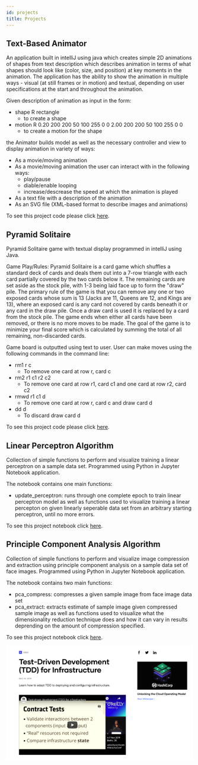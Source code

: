 ```yaml
---
id: projects
title: Projects
---
```


## Text-Based Animator
An application built in intelliJ using java which creates simple 2D animations of shapes from text description which describes animation in terms of what shapes should look like (color, size, and position) at key moments in the animation. The application has the ability to show the animation in multiple ways - visual (at still frames or in motion) and textual, depending on user specifications at the start and throughout the animation.
		

Given description of animation as input in the form:  
+ shape R rectangle 
    - to create a shape 
 + motion R 0.20 200 200 50 100 255 0 0 2.00 200 200 50 100 255 0 0 
    - to create a motion for the shape 

the Animator builds model as well as the necessary controller and view to display animation in variety of ways:
+ As a movie/moving animation
+ As a movie/moving animation the user can interact with in the following ways:
    - play/pause
    - diable/enable looping
    - increase/descrease the speed at which the animation is played
+ As a text file with a description of the animation
+ As an SVG file (XML-based format to describe images and animations)

To see this project code please click [here](https://github.com/hannah-weber/Animator).




## Pyramid Solitaire
Pyramid Solitaire game with textual display programmed in intelliJ using Java.

Game Play/Rules: 
Pyramid Solitaire is a card game which shuffles a standard deck of cards and deals them out into a 7-row triangle with each card partially covered by the two cards below it. The remaining cards are set aside as the stock pile, with 1-3 being laid face up to form the "draw" pile. The primary rule of the game is that you can remove any one or two exposed cards whose sum is 13 (Jacks are 11, Queens are 12, and Kings are 13), where an exposed card is any card not covered by cards beneath it or any card in the draw pile. Once a draw card is used it is replaced by a card from the stock pile. The game ends when either all cards have been removed, or there is no more moves to be made. The goal of the game is to minimize your final score which is calculated by summing the total of all remaining, non-discarded cards.

Game board is outputted using text to user. User can make moves using the following commands in the command line:
+ rm1 r c
	- To remove one card at row r, card c           
+ rm2 r1 c1 r2 c2
	- To remove one card at row r1, card c1 and one card at row r2, card c2 
+ rmwd  r1 c1 d
	- To remove one card at row r, card c and draw card d 
+ dd d
	- To discard draw card d 

To see this project code please click [here](https://github.com/hannah-weber/PyramidSolitaire).


## Linear Perceptron Algorithm
Collection of simple functions to perform and visualize training a linear perceptron on a sample data set. Programmed using Python in Jupyter Notebook application.

The notebook contains one main functions:
- update_perceptron: runs through one complete epoch to train linear perceptron model
as well as functions used to visualize training a linear percepton on given linearly seperable data set from an arbitrary starting perceptron, until no more errors.

To see this project notebook click [here](https://github.com/hannah-weber/LinearPerceptron).


## Principle Component Analysis Algorithm
Collection of simple functions to perform and visualize image compression and extraction using principle component analysis on a sample data set of face images. Programmed using Python in Jupyter Notebook application.

The notebook contains two main functions:
- pca_compress: compresses a given sample image from face image data set
- pca_extract: extracts estimate of sample image given compressed sample image
as well as functions used to visualize what the dimensionality reduction technique does and how it can vary in results deprending on the amount of compression specified.

To see this project notebook click [here](https://github.com/hannah-weber/PrincipleComponentAnalysis).



![Add image for project with alternate text for image](./assets/rosemary.png)

